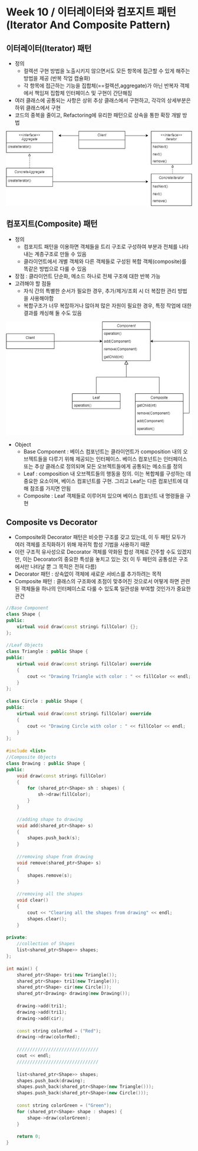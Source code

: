 # Week 10 / 이터레이터와 컴포지트 패턴(Iterator And Composite Pattern)

## 이터레이터(Iterator) 패턴
- 정의
  - 컬렉션 구현 방법을 노출시키지 않으면서도 모든 항목에 접근할 수 있게 해주는 방법을 제공 (반복 작업 캡슐화)
  - 각 항목에 접근하는 기능을 집합체(==컬렉션,aggregate)가 아닌 반복자 객체에서 책임져 집합체 인터페이스 및 구현이 간단해짐
- 여러 클래스에 공통되는 사항은 상위 추상 클래스에서 구현하고, 각각의 상세부분은 하위 클래스에서 구현
- 코드의 중복을 줄이고, Refactoring에 유리한 패턴으로 상속을 통한 확장 개발 방법
  
![01](https://github.com/canyuo/canyuo.github.io/blob/main/week10_image1.jpg)

## 컴포지트(Composite) 패턴
- 정의
  - 컴포지트 패턴을 이용하면 객체들을 트리 구조로 구성하여 부분과 전체를 나타내는 계층구조로 만들 수 있음
  - 클라이언트에서 개별 객체와 다른 객체들로 구성된 복합 객체(composite)를 똑같은 방법으로 다룰 수 있음
- 장점 : 클라이언트 단순화, 메소드 하나로 전체 구조에 대한 반복 가능
- 고려해야 할 점들
  - 자식 간의 특별한 순서가 필요한 경우, 추가/제거/조회 시 더 복잡한 관리 방법을 사용해야함
  - 복합구조가 너무 복잡하거나 많아져 많은 자원이 필요한 경우, 특정 작업에 대한 결과를 캐싱해 둘 수도 있음
    
![02](https://github.com/canyuo/canyuo.github.io/blob/main/week10_image2.jpg)
- Object
  - Base Component : 베이스 컴포넌트는 클라이언트가 composition 내의 오브젝트들을 다루기 위해 제공되는 인터페이스. 베이스 컴포넌트는 인터페이스 또는 추상 클래스로 정의되며 모든 오브젝트들에게 공통되는 메소드를 정의
  - Leaf : composition 내 오브젝트들의 행동을 정의. 이는 복합체를 구성하는 데 중요한 요소이며, 베이스 컴포넌트를 구현. 그리고 Leaf는 다른 컴포넌트에 대해 참조를 가지면 안됨
  - Composite : Leaf 객체들로 이루어져 있으며 베이스 컴포넌트 내 명령들을 구현

## Composite vs Decorator
- Composite와 Decorator 패턴은 비슷한 구조를 갖고 있는데, 이 두 패턴 모두가 여러 객체를 조직화하기 위해 재귀적 합성 기법을 사용하기 때문
- 이런 구조적 유사성으로 Decorator 객체를 약화된 합성 객체로 간주할 수도 있겠지만, 이는 Decorator의 중요한 특성을 놓치고 있는 것( 이 두 패턴의 공통성은 구조에서만 나타날 뿐 그 목적은 전혀 다름)
- Decorator 패턴 : 상속없이 객체에 새로운 서비스를 추가하려는 목적
- Composite 패턴 : 클래스의 구조화에 초점이 맞추어진 것으로서 어떻게 하면 관련된 객체들을 하나의 인터페이스로 다룰 수 있도록 일관성을 부여할 것인가가 중요한 관건
  
```cpp
//Base Component
class Shape {
public:
	virtual void draw(const string& fillColor) {};
};

//Leaf Objects
class Triangle : public Shape {
public:
	virtual void draw(const string& fillColor) override
	{
		cout << "Drawing Triangle with color : " << fillColor << endl;
	}
};

class Circle : public Shape {
public:
	virtual void draw(const string& fillColor) override
	{
		cout << "Drawing Circle with color : " << fillColor << endl;
	}
};

#include <list> 
//Composite Objects
class Drawing : public Shape {
public:
	void draw(const string& fillColor)
	{
		for (shared_ptr<Shape> sh : shapes) {
			sh->draw(fillColor);
		}
	}

	//adding shape to drawing
	void add(shared_ptr<Shape> s)
	{
		shapes.push_back(s);
	}

	//removing shape from drawing
	void remove(shared_ptr<Shape> s)
	{
		shapes.remove(s);
	}

	//removing all the shapes
	void clear()
	{
		cout << "Clearing all the shapes from drawing" << endl;
		shapes.clear();
	}

private:
	//collection of Shapes
	list<shared_ptr<Shape>> shapes;
};

int main() {
	shared_ptr<Shape> tri(new Triangle());
	shared_ptr<Shape> tri1(new Triangle());
	shared_ptr<Shape> cir(new Circle());
	shared_ptr<Drawing> drawing(new Drawing());

	drawing->add(tri1);
	drawing->add(tri1);
	drawing->add(cir);

	const string colorRed = ("Red");
	drawing->draw(colorRed);

	///////////////////////////////
	cout << endl;
	///////////////////////////////

	list<shared_ptr<Shape>> shapes;
	shapes.push_back(drawing);
	shapes.push_back(shared_ptr<Shape>(new Triangle()));
	shapes.push_back(shared_ptr<Shape>(new Circle()));

	const string colorGreen = ("Green");
	for (shared_ptr<Shape> shape : shapes) {
		shape->draw(colorGreen);
	}
	
	return 0;
}
```
